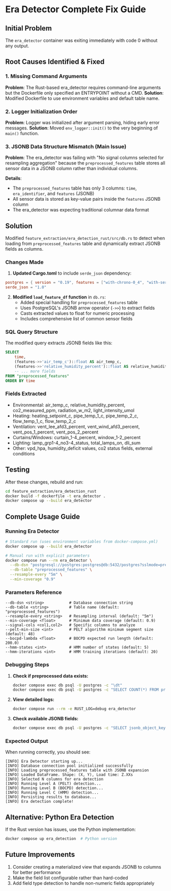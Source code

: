 # Era Detector Complete Fix Guide

## Initial Problem
The `era_detector` container was exiting immediately with code 0 without any output.

## Root Causes Identified & Fixed

### 1. Missing Command Arguments
**Problem**: The Rust-based era_detector requires command-line arguments but the Dockerfile only specified an ENTRYPOINT without a CMD.
**Solution**: Modified Dockerfile to use environment variables and default table name.

### 2. Logger Initialization Order
**Problem**: Logger was initialized after argument parsing, hiding early error messages.
**Solution**: Moved `env_logger::init()` to the very beginning of `main()` function.

### 3. JSONB Data Structure Mismatch (Main Issue)
**Problem**: The era_detector was failing with "No signal columns selected for resampling aggregation" because the `preprocessed_features` table stores all sensor data in a JSONB column rather than individual columns.

**Details**:
- The `preprocessed_features` table has only 3 columns: `time`, `era_identifier`, and `features` (JSONB)
- All sensor data is stored as key-value pairs inside the `features` JSONB column
- The era_detector was expecting traditional columnar data format

## Solution
Modified `feature_extraction/era_detection_rust/src/db.rs` to detect when loading from `preprocessed_features` table and dynamically extract JSONB fields as columns.

### Changes Made

1. **Updated Cargo.toml** to include `serde_json` dependency:
```toml
postgres = { version = "0.19", features = ["with-chrono-0_4", "with-serde_json-1"] }
serde_json = "1.0"
```

2. **Modified `load_feature_df` function** in `db.rs`:
   - Added special handling for `preprocessed_features` table
   - Uses PostgreSQL's JSONB arrow operator (`->>`) to extract fields
   - Casts extracted values to float for numeric processing
   - Includes comprehensive list of common sensor fields

### SQL Query Structure
The modified query extracts JSONB fields like this:
```sql
SELECT 
    time,
    (features->>'air_temp_c')::float AS air_temp_c,
    (features->>'relative_humidity_percent')::float AS relative_humidity_percent,
    -- ... more fields
FROM "preprocessed_features"
ORDER BY time
```

### Fields Extracted
- Environmental: air_temp_c, relative_humidity_percent, co2_measured_ppm, radiation_w_m2, light_intensity_umol
- Heating: heating_setpoint_c, pipe_temp_1_c, pipe_temp_2_c, flow_temp_1_c, flow_temp_2_c
- Ventilation: vent_lee_afd3_percent, vent_wind_afd3_percent, vent_pos_1_percent, vent_pos_2_percent
- Curtains/Windows: curtain_1-4_percent, window_1-2_percent
- Lighting: lamp_grp1-4_no3-4_status, total_lamps_on, dli_sum
- Other: vpd_hpa, humidity_deficit values, co2 status fields, external conditions

## Testing
After these changes, rebuild and run:
```bash
cd feature_extraction/era_detection_rust
docker build -f dockerfile -t era_detector .
docker compose up --build era_detector
```

## Complete Usage Guide

### Running Era Detector
```bash
# Standard run (uses environment variables from docker-compose.yml)
docker compose up --build era_detector

# Manual run with explicit parameters
docker compose run --rm era_detector \
  --db-dsn "postgresql://postgres:postgres@db:5432/postgres?sslmode=prefer" \
  --db-table "preprocessed_features" \
  --resample-every "5m" \
  --min-coverage "0.9"
```

### Parameters Reference
```
--db-dsn <string>           # Database connection string
--db-table <string>         # Table name (default: "preprocessed_features")
--resample-every <string>   # Resampling interval (default: "5m")
--min-coverage <float>      # Minimum data coverage (default: 0.9)
--signal-cols <col1,col2>   # Specific columns to analyze
--pelt-min-size <int>       # PELT algorithm minimum segment size (default: 48)
--bocpd-lambda <float>      # BOCPD expected run length (default: 200.0)
--hmm-states <int>          # HMM number of states (default: 5)
--hmm-iterations <int>      # HMM training iterations (default: 20)
```

### Debugging Steps

1. **Check if preprocessed data exists:**
   ```bash
   docker compose exec db psql -U postgres -c "\dt"
   docker compose exec db psql -U postgres -c "SELECT COUNT(*) FROM preprocessed_features"
   ```

2. **View detailed logs:**
   ```bash
   docker compose run --rm -e RUST_LOG=debug era_detector
   ```

3. **Check available JSONB fields:**
   ```bash
   docker compose exec db psql -U postgres -c "SELECT jsonb_object_keys(features) FROM preprocessed_features LIMIT 1"
   ```

### Expected Output
When running correctly, you should see:
```
[INFO] Era Detector starting up...
[INFO] Database connection pool initialized successfully
[INFO] Loading preprocessed_features table with JSONB expansion
[INFO] Loaded DataFrame. Shape: (X, Y), Load time: Z.XXs
[INFO] Selected N columns for era detection
[INFO] Running Level A (PELT) detection...
[INFO] Running Level B (BOCPD) detection...
[INFO] Running Level C (HMM) detection...
[INFO] Persisting results to database...
[INFO] Era detection complete!
```

## Alternative: Python Era Detection
If the Rust version has issues, use the Python implementation:
```bash
docker compose up era_detection  # Python version
```

## Future Improvements
1. Consider creating a materialized view that expands JSONB to columns for better performance
2. Make the field list configurable rather than hard-coded
3. Add field type detection to handle non-numeric fields appropriately